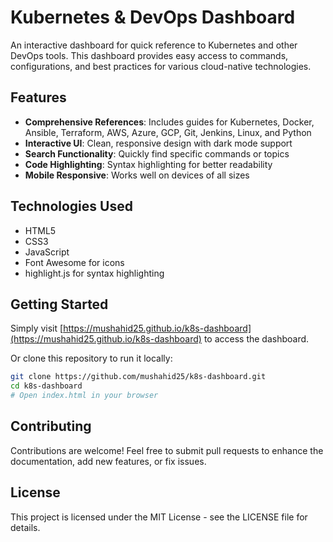 # Kubernetes & DevOps Dashboard

An interactive dashboard for quick reference to Kubernetes and other DevOps tools. This dashboard provides easy access to commands, configurations, and best practices for various cloud-native technologies.

## Features

- **Comprehensive References**: Includes guides for Kubernetes, Docker, Ansible, Terraform, AWS, Azure, GCP, Git, Jenkins, Linux, and Python
- **Interactive UI**: Clean, responsive design with dark mode support
- **Search Functionality**: Quickly find specific commands or topics
- **Code Highlighting**: Syntax highlighting for better readability
- **Mobile Responsive**: Works well on devices of all sizes

## Technologies Used

- HTML5
- CSS3
- JavaScript
- Font Awesome for icons
- highlight.js for syntax highlighting

## Getting Started

Simply visit [https://mushahid25.github.io/k8s-dashboard](https://mushahid25.github.io/k8s-dashboard) to access the dashboard.

Or clone this repository to run it locally:

```bash
git clone https://github.com/mushahid25/k8s-dashboard.git
cd k8s-dashboard
# Open index.html in your browser
```

## Contributing

Contributions are welcome! Feel free to submit pull requests to enhance the documentation, add new features, or fix issues.

## License

This project is licensed under the MIT License - see the LICENSE file for details.
